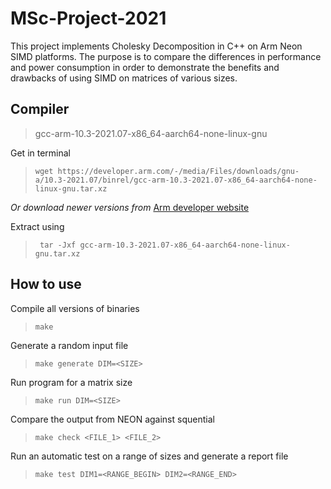 # MSc-Project-2021

This project implements Cholesky Decomposition in C++ on Arm Neon SIMD platforms. The purpose is to compare the differences in performance and power consumption in order to demonstrate the benefits and drawbacks of using SIMD on matrices of various sizes.

## Compiler

> gcc-arm-10.3-2021.07-x86_64-aarch64-none-linux-gnu

Get in terminal

> `wget https://developer.arm.com/-/media/Files/downloads/gnu-a/10.3-2021.07/binrel/gcc-arm-10.3-2021.07-x86_64-aarch64-none-linux-gnu.tar.xz`

_Or download newer versions from_ [Arm developer website](https://developer.arm.com/tools-and-software/open-source-software/developer-tools/gnu-toolchain/gnu-a/downloads)

Extract using

> ` tar -Jxf gcc-arm-10.3-2021.07-x86_64-aarch64-none-linux-gnu.tar.xz`

## How to use

Compile all versions of binaries

> `make`

Generate a random input file

> `make generate DIM=<SIZE>`

Run program for a matrix size

> `make run DIM=<SIZE>`

Compare the output from NEON against squential

> `make check <FILE_1> <FILE_2>`

Run an automatic test on a range of sizes and generate a report file

> `make test DIM1=<RANGE_BEGIN> DIM2=<RANGE_END>`

